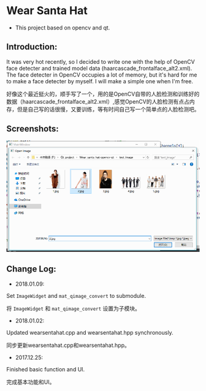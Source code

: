 # Wear Santa Hat 
- This project based on opencv and qt.
## Introduction: ##
It was very hot recently, so I decided to write one with the help of OpenCV face detecter and trained model data (haarcascade_frontalface_alt2.xml). The face detecter in OpenCV occupies a lot of memory, but it's hard for me to make a face detecter by myself. I will make a simple one when I'm free.      

好像这个最近挺火的，顺手写了一个，用的是OpenCV自带的人脸检测和训练好的数据（haarcascade_frontalface_alt2.xml）,感觉OpenCV的人脸检测有点占内存，但是自己写的话很慢，又要训练，等有时间自己写一个简单点的人脸检测吧。       

## Screenshots: ##

![img](https://github.com/WangHongshuo/Readme_Images_Repository/blob/master/Wear_santa_hat-opencv-qt/Demo.gif) 

## Change Log: ##

- 2018.01.09:     
 
Set `ImageWidget` and `mat_qimage_convert` to submodule.     

将 `ImageWidget` 和 `mat_qimage_convert` 设置为子模块。

- 2018.01.02:     

Updated wearsentahat.cpp and wearsentahat.hpp synchronously.

同步更新wearsentahat.cpp和wearsentahat.hpp。

- 2017.12.25:

Finished basic function and UI.       

完成基本功能和UI。       
